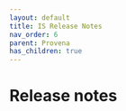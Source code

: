 ```yaml
---
layout: default
title: IS Release Notes
nav_order: 6
parent: Provena
has_children: true
---
```


#  Release notes

